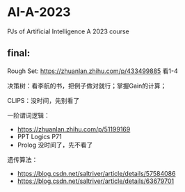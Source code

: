 # AI-A-2023
PJs of Artificial Intelligence A 2023 course

## final:
Rough Set: https://zhuanlan.zhihu.com/p/433499885
看1-4

决策树：看李航的书，把例子做对就行；掌握Gain的计算；

CLIPS：没时间，先别看了

一阶谓词逻辑：
- https://zhuanlan.zhihu.com/p/51199169
- PPT Logics P71
- Prolog 没时间了，先不看了

遗传算法：
- https://blog.csdn.net/saltriver/article/details/57584086
- https://blog.csdn.net/saltriver/article/details/63679701